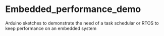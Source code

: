 # Embedded_performance_demo
 Arduino sketches to demonstrate the need of a task schedular or RTOS to keep performance on an embedded system
